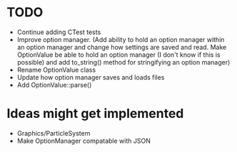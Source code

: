 # TODO
+ Continue adding CTest tests
+ Improve option manager. (Add ability to hold an option manager within an option manager and change how settings are saved and read. Make OptionValue be able to hold an option manager (I don't know if this is possible) and add to_string() method for stringifying an option manager)
+ Rename OptionValue class
+ Update how option manager saves and loads files
+ Add OptionValue::parse()

# Ideas might get implemented
+ Graphics/ParticleSystem
+ Make OptionManager compatable with JSON